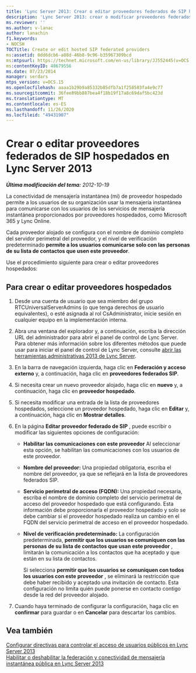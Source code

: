 ```yaml
---
title: 'Lync Server 2013: Crear o editar proveedores federados de SIP hospedados'
description: 'Lync Server 2013: crear o modificar proveedores federados de SIP hospedados.'
ms.reviewer: ''
ms.author: v-lanac
author: lanachin
f1.keywords:
- NOCSH
TOCTitle: Create or edit hosted SIP federated providers
ms:assetid: 0dd6dcb6-a88d-46b8-9c96-b35967309bcd
ms:mtpsurl: https://technet.microsoft.com/en-us/library/JJ552445(v=OCS.15)
ms:contentKeyID: 48679556
ms.date: 07/23/2014
manager: serdars
mtps_version: v=OCS.15
ms.openlocfilehash: aaaa1b29b9a85332b85dfb7a1f258503fa4e9c77
ms.sourcegitcommit: 36fee89bb887bea4f18b19f17a8c69daf5bc423d
ms.translationtype: MT
ms.contentlocale: es-ES
ms.lasthandoff: 11/26/2020
ms.locfileid: "49431907"
---
```

# <a name="create-or-edit-hosted-sip-federated-providers-lync-server-2013"></a>Crear o editar proveedores federados de SIP hospedados en Lync Server 2013

<div data-xmlns="http://www.w3.org/1999/xhtml">

<div class="topic" data-xmlns="http://www.w3.org/1999/xhtml" data-msxsl="urn:schemas-microsoft-com:xslt" data-cs="https://msdn.microsoft.com/">

<div data-asp="https://msdn2.microsoft.com/asp">



</div>

<div id="mainSection">

<div id="mainBody">

<span> </span>

_**Última modificación del tema:** 2012-10-19_

La conectividad de mensajería instantánea (mi) de proveedor hospedado permite a los usuarios de su organización usar la mensajería instantánea para comunicarse con los usuarios de los servicios de mensajería instantánea proporcionados por proveedores hospedados, como Microsoft 365 y Lync Online.

Cada proveedor alojado se configura con el nombre de dominio completo del servidor perimetral del proveedor, y el nivel de verificación predeterminado **permite a los usuarios comunicarse solo con las personas de su lista de contactos que usen este proveedor**.

Use el procedimiento siguiente para crear o editar proveedores hospedados:

<div>

## <a name="to-create-or-edit-hosted-providers"></a>Para crear o editar proveedores hospedados

1.  Desde una cuenta de usuario que sea miembro del grupo RTCUniversalServerAdmins (o que tenga derechos de usuario equivalentes), o esté asignada al rol CsAdministrator, inicie sesión en cualquier equipo en la implementación interna.

2.  Abra una ventana del explorador y, a continuación, escriba la dirección URL del administrador para abrir el panel de control de Lync Server. Para obtener más información sobre los diferentes métodos que puede usar para iniciar el panel de control de Lync Server, consulte [abrir las herramientas administrativas 2013 de Lync Server](lync-server-2013-open-lync-server-administrative-tools.md).

3.  En la barra de navegación izquierda, haga clic en **Federación y acceso externo** y, a continuación, haga clic en **proveedores federados SIP**.

4.  Si necesita crear un nuevo proveedor alojado, haga clic en **nuevo** y, a continuación, haga clic en **proveedor hospedado**.

5.  Si necesita modificar una entrada de la lista de proveedores hospedados, seleccione un proveedor hospedado, haga clic en **Editar** y, a continuación, haga clic en **Mostrar detalles**.

6.  En la página **Editar proveedor federado de SIP** , puede escribir o modificar las siguientes opciones de configuración:
    
      - **Habilitar las comunicaciones con este proveedor**   Al seleccionar esta opción, se habilitan las comunicaciones con los usuarios de este proveedor.
    
      - **Nombre del proveedor:**   Una propiedad obligatoria, escriba el nombre del proveedor, ya que se reflejará en la lista de proveedores federados SIP.
    
      - **Servicio perimetral de acceso (FQDN):**   Una propiedad necesaria, escriba el nombre de dominio completo del servicio perimetral de acceso del proveedor hospedado que está configurando. Esta información debe proporcionarla el proveedor hospedado y solo se debe cambiar si el proveedor hospedado realiza un cambio en el FQDN del servicio perimetral de acceso en el proveedor hospedado.
    
      - **Nivel de verificación predeterminado:**   La configuración predeterminada, **permitir que los usuarios se comuniquen con las personas de su lista de contactos que usan este proveedor** , limitarán la comunicación a los contactos que ha aceptado y que están en su lista de contactos.
        
        Si selecciona **permitir que los usuarios se comuniquen con todos los usuarios con este proveedor** , se eliminará la restricción que debe haber recibido y aceptado una invitación de contacto. Esta configuración no limita quién puede ponerse en contacto contigo desde la red del proveedor alojado.

7.  Cuando haya terminado de configurar la configuración, haga clic en **confirmar** para guardar o en **Cancelar** para descartar los cambios.

</div>

<div>

## <a name="see-also"></a>Vea también


[Configurar directivas para controlar el acceso de usuarios públicos en Lync Server 2013](lync-server-2013-configure-policies-to-control-public-user-access.md)  
[Habilitar o deshabilitar la federación y conectividad de mensajería instantánea pública en Lync Server 2013](lync-server-2013-enable-or-disable-federation-and-public-im-connectivity.md)  
  

</div>

</div>

<span> </span>

</div>

</div>

</div>

